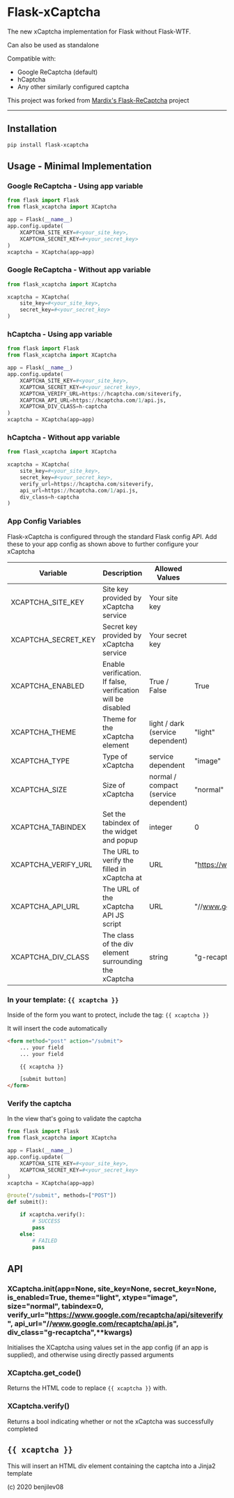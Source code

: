 # Flask-xCaptcha

The new xCaptcha implementation for Flask without Flask-WTF.

Can also be used as standalone

Compatible with:

* Google ReCaptcha (default)
* hCaptcha
* Any other similarly configured captcha

This project was forked from [Mardix's Flask-ReCaptcha](https://github.com/mardix/flask-recaptcha) project

---

## Installation

`pip install flask-xcaptcha`

## Usage - Minimal Implementation

### Google ReCaptcha - Using app variable

```python
from flask import Flask
from flask_xcaptcha import XCaptcha

app = Flask(__name__)
app.config.update(
    XCAPTCHA_SITE_KEY=#<your_site_key>,
    XCAPTCHA_SECRET_KEY=#<your_secret_key>
)
xcaptcha = XCaptcha(app=app)
```

### Google ReCaptcha - Without app variable

```python
from flask_xcaptcha import XCaptcha

xcaptcha = XCaptcha(
    site_key=#<your_site_key>,
    secret_key=#<your_secret_key>
)
```

### hCaptcha - Using app variable

```python
from flask import Flask
from flask_xcaptcha import XCaptcha

app = Flask(__name__)
app.config.update(
    XCAPTCHA_SITE_KEY=#<your_site_key>,
    XCAPTCHA_SECRET_KEY=#<your_secret_key>,
    XCAPTCHA_VERIFY_URL=https://hcaptcha.com/siteverify,
    XCAPTCHA_API_URL=https://hcaptcha.com/1/api.js,
    XCAPTCHA_DIV_CLASS=h-captcha
)
xcaptcha = XCaptcha(app=app)
```

### hCaptcha - Without app variable

```python
from flask_xcaptcha import XCaptcha

xcaptcha = XCaptcha(
    site_key=#<your_site_key>,
    secret_key=#<your_secret_key>,
    verify_url=https://hcaptcha.com/siteverify,
    api_url=https://hcaptcha.com/1/api.js,
    div_class=h-captcha
)
```

### App Config Variables

Flask-xCaptcha is configured through the standard Flask config API.
Add these to your app config as shown above to further configure your xCaptcha

Variable            | Description | Allowed Values | Default | Required?
---                 | ---         | ---            | ---     | ---
XCAPTCHA_SITE_KEY   | Site key provided by xCaptcha service | Your site key | | Required
XCAPTCHA_SECRET_KEY | Secret key provided by xCaptcha service | Your secret key | | Required
XCAPTCHA_ENABLED    | Enable verification. If false, verification will be disabled | True / False | True | Optional
XCAPTCHA_THEME      | Theme for the xCaptcha element | light / dark (service dependent) | "light" | Optional
XCAPTCHA_TYPE       | Type of xCaptcha | service dependent | "image" | Optional
XCAPTCHA_SIZE       | Size of xCaptcha | normal / compact (service dependent) | "normal" | Optional
XCAPTCHA_TABINDEX   | Set the tabindex of the widget and popup | integer | 0 | Optional
XCAPTCHA_VERIFY_URL | The URL to verify the filled in xCaptcha at | URL | "https://www.google.com/recaptcha/api/siteverify" | Optional
XCAPTCHA_API_URL    | The URL of the xCaptcha API JS script | URL | "//www.google.com/recaptcha/api.js" | Optional
XCAPTCHA_DIV_CLASS  | The class of the div element surrounding the xCaptcha | string | "g-recaptcha" | Optional

### In your template: `{{ xcaptcha }}`

Inside of the form you want to protect, include the tag: `{{ xcaptcha }}`

It will insert the code automatically

```html
<form method="post" action="/submit">
    ... your field
    ... your field

    {{ xcaptcha }}

    [submit button]
</form>
```

### Verify the captcha

In the view that's going to validate the captcha

```python
from flask import Flask
from flask_xcaptcha import XCaptcha

app = Flask(__name__)
app.config.update(
    XCAPTCHA_SITE_KEY=#<your_site_key>,
    XCAPTCHA_SECRET_KEY=#<your_secret_key>
)
xcaptcha = XCaptcha(app=app)

@route("/submit", methods=["POST"])
def submit():

    if xcaptcha.verify():
        # SUCCESS
        pass
    else:
        # FAILED
        pass
```

## API

### XCaptcha.__init__(app=None, site_key=None, secret_key=None, is_enabled=True, theme="light", xtype="image", size="normal", tabindex=0, verify_url="https://www.google.com/recaptcha/api/siteverify", api_url="//www.google.com/recaptcha/api.js", div_class="g-recaptcha",**kwargs)

Initialises the XCaptcha using values set in the app config (if an app is supplied), and otherwise using directly passed arguments

### XCaptcha.get_code()

Returns the HTML code to replace `{{ xcaptcha }}` with.

### XCaptcha.verify()

Returns a bool indicating whether or not the xCaptcha was successfully completed

## `{{ xcaptcha }}`

This will insert an HTML div element containing the captcha into a Jinja2 template

(c) 2020 benjilev08
